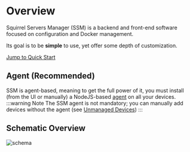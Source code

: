 # Overview

Squirrel Servers Manager (SSM) is a backend and front-end software focused on configuration and Docker management.

Its goal is to be **simple** to use, yet offer some depth of customization.

[Jump to Quick Start](/docs/quickstart)

## Agent (Recommended)
SSM is agent-based, meaning to get the full power of it, you must install (from the UI or manually) a NodeJS-based [agent](https://github.com/SquirrelCorporation/SquirrelServersManager-Agent)
on all your devices.
:::warning Note
The SSM agent is not mandatory; you can manually add devices without the agent (see [Unmanaged Devices](/docs/add-unamanaged))
:::

## Schematic Overview
![schema](/schema.png)
